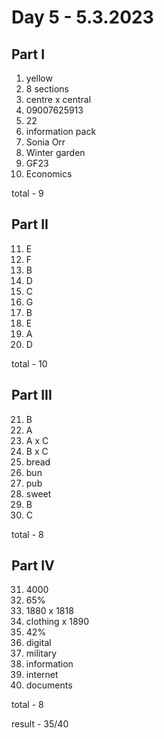 # Day 5 - 5.3.2023

## Part I

1. yellow
2. 8 sections
3. centre x central
4. 09007625913
5. 22
6. information pack
7. Sonia Orr
8. Winter garden
9. GF23
10. Economics

total - 9

## Part II

11. E
12. F
13. B
14. D
15. C
16. G
17. B
18. E
19. A
20. D

total - 10

## Part III

21. B
22. A
23. A x C
24. B x C
25. bread
26. bun
27. pub
28. sweet
29. B
30. C

total - 8

## Part IV

31. 4000
32. 65%
33. 1880 x 1818
34. clothing x 1890
35. 42%
36. digital
37. military
38. information
39. internet
40. documents

total - 8

result - 35/40
